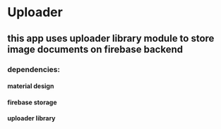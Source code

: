 # Uploader

## this app uses uploader library module to store image documents on firebase backend

### dependencies:
#### material design
#### firebase storage
#### uploader library